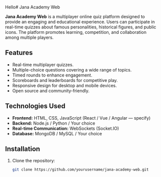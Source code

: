 Hello# Jana Academy Web

**Jana Academy Web** is a multiplayer online quiz platform designed to provide an engaging and educational experience. Users can participate in real-time quizzes about famous personalities, historical figures, and public icons. The platform promotes learning, competition, and collaboration among multiple players.  

## Features
- Real-time multiplayer quizzes.
- Multiple-choice questions covering a wide range of topics.
- Timed rounds to enhance engagement.
- Scoreboards and leaderboards for competitive play.
- Responsive design for desktop and mobile devices.
- Open source and community-friendly.

## Technologies Used
- **Frontend:** HTML, CSS, JavaScript (React / Vue / Angular — specify)
- **Backend:** Node.js / Python / Your choice
- **Real-time Communication:** WebSockets (Socket.IO)
- **Database:** MongoDB / MySQL / Your choice

## Installation
1. Clone the repository:
   ```bash
   git clone https://github.com/yourusername/jana-academy-web.git
